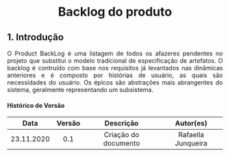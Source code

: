 # <center>Backlog do produto

<div align="justify">

## 1. Introdução
O Product BackLog é uma listagem de todos os afazeres pendentes no projeto que substitui o modelo tradicional de especificação de artefatos. O backlog é contruído com base nos requisitos já levantados nas dinâmicas anteriores e é composto por histórias de usuário, as quais são necessidades do usuário. Os épicos são abstrações mais abrangentes do sistema, geralmente representando um subsistema.

</div>

#### Histórico de Versão
| Data       | Versão | Descrição                  | Autor(es)          |
|:----------:|:------:|:--------------------------:|:------------------:|
| 23.11.2020 | 0.1    | Criação do documento       | Rafaella Junqueira |
